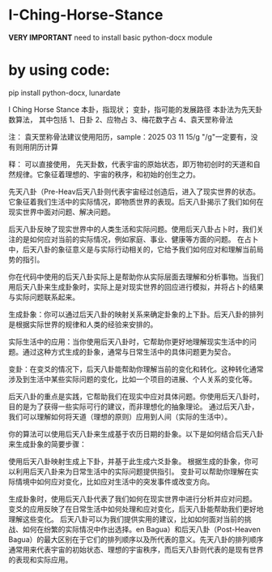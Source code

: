 # I-Ching-Horse-Stance
**VERY IMPORTANT**
need to install basic python-docx module
# by using code:
pip install python-docx, lunardate

I Ching Horse Stance
本卦，指现状；
变卦，指可能的发展路径
本卦法为先天卦数算法，
其中包括
1、日卦
2、应物占
3、梅花数字占
4、袁天罡称骨法

注：
袁天罡称骨法建议使用阳历，sample：2025 03 11 15/g
"/g"一定要有，没有则用阴历计算

释：
可以直接使用，
先天卦数，代表宇宙的原始状态，即万物初创时的天道和自然规律。它象征着理想的、宇宙的秩序，和初始的创生之力。

先天八卦（Pre-Heav后天八卦则代表宇宙经过创造后，进入了现实世界的状态。它象征着我们生活中的实际情况，即物质世界的表现。后天八卦揭示了我们如何在现实世界中面对问题、解决问题。

后天八卦反映了现实世界中的人类生活和实际问题。使用后天八卦占卜时，我们关注的是如何应对当前的实际情况，例如家庭、事业、健康等方面的问题。
在占卜中，后天八卦的象征意义是与实际行动相关的，它给予我们如何应对和理解当前局势的指引。

你在代码中使用的后天八卦实际上是帮助你从实际层面去理解和分析事物。当我们用后天八卦来生成卦象时，实际上是对现实世界的回应进行模拟，并将占卜的结果与实际问题联系起来。


生成卦象：你可以通过后天八卦的映射关系来确定卦象的上下卦。后天八卦的排列是根据实际世界的规律和人类的经验来安排的。

实际生活中的应用：当你使用后天八卦时，它帮助你更好地理解现实生活中的问题。通过这种方式生成的卦象，通常与日常生活中的具体问题更为契合。

变卦：在变爻的情况下，后天八卦能帮助你理解当前的变化和转化。这种转化通常涉及到生活中某些实际问题的变化，比如一个项目的进展、个人关系的变化等。


后天八卦的重点是实践，它帮助我们在现实中应对具体问题。你使用后天八卦时，目的是为了获得一些实际可行的建议，而非理想化的抽象理论。
通过后天八卦，我们可以理解如何将天道（理想的原则）应用到人间（实际的生活中）。

你的算法可以使用后天八卦来生成基于农历日期的卦象。以下是如何结合后天八卦来生成卦象的简要步骤：

使用后天八卦映射生成上下卦，并基于此生成六爻卦象。
根据生成的卦象，你可以利用后天八卦来为日常生活中的实际问题提供指引。
变卦可以帮助你理解在实际情境中如何应对变化，比如应对生活中的突发事件或改变方向。

生成卦象时，使用后天八卦代表了我们如何在现实世界中进行分析并应对问题。
变爻的应用反映了在日常生活中如何处理和应对变化，后天八卦能帮助我们更好地理解这些变化。
后天八卦可以为我们提供实用的建议，比如如何面对当前的挑战、如何在纷繁的实际情况中作出选择。en Bagua）和后天八卦（Post-Heaven Bagua）的最大区别在于它们的排列顺序以及所代表的意义。先天八卦的排列顺序通常用来代表宇宙的初始状态、理想的宇宙秩序，而后天八卦则代表的是现有世界的表现和实际应用。
